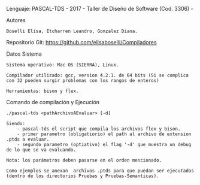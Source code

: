 Lenguaje: PASCAL-TDS - 2017 - Taller de Diseño de Software (Cod. 3306) -

Autores

	Boselli Elisa, Etcharren Leandro, Gonzalez Diana.

Repositorio Git: https://github.com/elisaboselli/Compiladores

Datos Sistema

	Sistema operativo: Mac OS (SIERRA), Linux.

	Compilador utilizado: gcc, version 4.2.1. de 64 bits (Si se complica con 32 pueden surgir problemas con los rangos de enteros)

	Herramientas: bison y flex.

Comando de compilación y Ejecución

	./pascal-tds <pathArchivoAEvaluar> [-d] 

	Siendo:
		- pascal-tds el script que compila los archivos flex y bison.
		- primer parametro (obligatiorio) el path al archivo de extension .ptds a evaluar.
		- segundo parametro (optiativo) el flag '-d' que muestra un debug de lo que se va evaluando.

	Nota: los parámetros deben pasarse en el orden mencionado.

	Como ejemplos se anexan  archivos .ptds para que puedan ser ejecutados (dentro de los directorios Pruebas y Pruebas-Semanticas).
